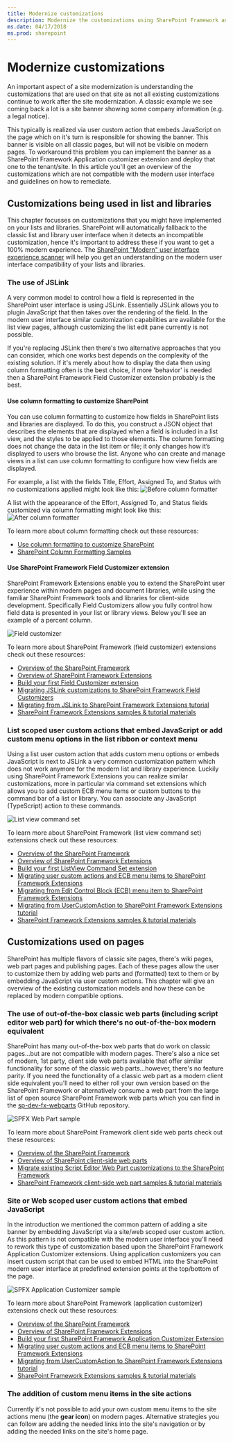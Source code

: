 ```yaml
---
title: Modernize customizations
description: Modernize the customizations using SharePoint Framework and other modern options
ms.date: 04/17/2018
ms.prod: sharepoint
---
```


# Modernize customizations

An important aspect of a site modernization is understanding the customizations that are used on that site as not all existing customizations continue to work after the site modernization. A classic example we see coming back a lot is a site banner showing some company information (e.g. a legal notice). 

This typically is realized via user custom action that embeds JavaScript on the page which on it's turn is responsible for showing the banner. This banner is visible on all classic pages, but will not be visible on modern pages. To workaround this problem you can implement the banner as a SharePoint Framework Application customizer extension and deploy that one to the tenant/site. In this article you'll get an overview of the customizations which are not compatible with the modern user interface and guidelines on how to remediate.

## Customizations being used in list and libraries

This chapter focusses on customizations that you might have implemented on your lists and libraries. SharePoint will automatically fallback to the classic list and library user interface when it detects an incompatible customization, hence it's important to address these if you want to get a 100% modern experience. The [SharePoint "Modern" user interface experience scanner](https://github.com/SharePoint/PnP-Tools/tree/master/Solutions/SharePoint.UIExperience.Scanner) will help you get an understanding on the modern user interface compatibility of your lists and libraries.

### The use of JSLink

A very common model to control how a field is represented in the SharePoint user interface is using JSLink. Essentially JSLink allows you to plugin JavaScript that then takes over the rendering of the field. In the modern user interface similar customization capabilities are available for the list view pages, although customizing the list edit pane currently is not possible. 

If you're replacing JSLink then there's two alternative approaches that you can consider, which one works best depends on the complexity of the existing solution. If it's merely about how to display the data then using column formatting often is the best choice, if more 'behavior' is needed then a SharePoint Framework Field Customizer extension probably is the best.

#### Use column formatting to customize SharePoint

You can use column formatting to customize how fields in SharePoint lists and libraries are displayed. To do this, you construct a JSON object that describes the elements that are displayed when a field is included in a list view, and the styles to be applied to those elements. The column formatting does not change the data in the list item or file; it only changes how it’s displayed to users who browse the list. Anyone who can create and manage views in a list can use column formatting to configure how view fields are displayed.

For example, a list with the fields Title, Effort, Assigned To, and Status with no customizations applied might look like this:
![Before column formatter](media/modernize/sp-columnformatting-none.png)

A list with the appearance of the Effort, Assigned To, and Status fields customized via column formatting might look like this:
![After column formatter](media/modernize/sp-columnformatting-all.png)

To learn more about column formatting check out these resources:

- [Use column formatting to customize SharePoint](https://docs.microsoft.com/en-us/sharepoint/dev/declarative-customization/column-formatting)
- [SharePoint Column Formatting Samples](https://github.com/SharePoint/sp-dev-column-formatting)

#### Use SharePoint Framework Field Customizer extension

SharePoint Framework Extensions enable you to extend the SharePoint user experience within modern pages and document libraries, while using the familiar SharePoint Framework tools and libraries for client-side development. Specifically Field Customizers allow you fully control how field data is presented in your list or library views. Below you'll see an example of a percent column.

![Field customizer](media/modernize/spfx-field-customizer-percent-field-graphic.png)

To learn more about SharePoint Framework (field customizer) extensions check out these resources:

- [Overview of the SharePoint Framework](https://docs.microsoft.com/en-us/sharepoint/dev/spfx/sharepoint-framework-overview)
- [Overview of SharePoint Framework Extensions](https://docs.microsoft.com/en-us/sharepoint/dev/spfx/extensions/overview-extensions)
- [Build your first Field Customizer extension](https://docs.microsoft.com/en-us/sharepoint/dev/spfx/extensions/get-started/building-simple-field-customizer)
- [Migrating JSLink customizations to SharePoint Framework Field Customizers](https://docs.microsoft.com/en-us/sharepoint/dev/spfx/extensions/guidance/migrate-jslink-to-spfx-extensions)
- [Migrating from JSLink to SharePoint Framework Extensions tutorial](https://docs.microsoft.com/en-us/sharepoint/dev/spfx/extensions/guidance/migrate-from-jslink-to-spfx-extensions)
- [SharePoint Framework Extensions samples & tutorial materials](https://github.com/SharePoint/sp-dev-fx-extensions)

### List scoped user custom actions that embed JavaScript or add custom menu options in the list ribbon or context menu

Using a list user custom action that adds custom menu options or embeds JavaScript is next to JSLink a very common customization pattern which does not work anymore for the modern list and library experience. Luckily using SharePoint Framework Extensions you can realize similar customizations, more in particular via command set extensions which allows you to add custom ECB menu items or custom buttons to the command bar of a list or library. You can associate any JavaScript (TypeScript) action to these commands.

![List view command set](media/modernize/spfx-listview-commandset-doc-select.png)

To learn more about SharePoint Framework (list view command set) extensions check out these resources:

- [Overview of the SharePoint Framework](https://docs.microsoft.com/en-us/sharepoint/dev/spfx/sharepoint-framework-overview)
- [Overview of SharePoint Framework Extensions](https://docs.microsoft.com/en-us/sharepoint/dev/spfx/extensions/overview-extensions)
- [Build your first ListView Command Set extension](https://docs.microsoft.com/en-us/sharepoint/dev/spfx/extensions/get-started/building-simple-cmdset-with-dialog-api)
- [Migrating user custom actions and ECB menu items to SharePoint Framework Extensions](https://docs.microsoft.com/en-us/sharepoint/dev/spfx/extensions/guidance/migrate-user-customactions-to-spfx-extensions)
- [Migrating from Edit Control Block (ECB) menu item to SharePoint Framework Extensions](https://docs.microsoft.com/en-us/sharepoint/dev/spfx/extensions/guidance/migrate-from-ecb-to-spfx-extensions)
- [Migrating from UserCustomAction to SharePoint Framework Extensions tutorial](https://docs.microsoft.com/en-us/sharepoint/dev/spfx/extensions/guidance/migrate-from-usercustomactions-to-spfx-extensions)
- [SharePoint Framework Extensions samples & tutorial materials](https://github.com/SharePoint/sp-dev-fx-extensions)

## Customizations used on pages

SharePoint has multiple flavors of classic site pages, there's wiki pages, web part pages and publishing pages. Each of these pages allow the user to customize them by adding web parts and (formatted) text to them or by embedding JavaScript via user custom actions. This chapter will give an overview of the existing customization models and how these can be replaced by modern compatible options.

### The use of out-of-the-box classic web parts (including script editor web part) for which there's no out-of-the-box modern equivalent

SharePoint has many out-of-the-box web parts that do work on classic pages...but are not compatible with modern pages. There's also a nice set of modern, 1st party, client side web parts available that offer similar functionality for some of the classic web parts...however, there's no feature parity. If you need the functionality of a classic web part as a modern client side equivalent you'll need to either roll your own version based on the SharePoint Framework or alternatively consume a web part from the large list of open source SharePoint Framework web parts which you can find in the [sp-dev-fx-webparts](https://github.com/SharePoint/sp-dev-fx-webparts) GitHub repository.

![SPFX Web Part sample](media/modernize/spfx-react-image-magnifier.gif)

To learn more about SharePoint Framework client side web parts check out these resources:

- [Overview of the SharePoint Framework](https://docs.microsoft.com/en-us/sharepoint/dev/spfx/sharepoint-framework-overview)
- [Overview of SharePoint client-side web parts](https://docs.microsoft.com/en-us/sharepoint/dev/spfx/web-parts/overview-client-side-web-parts)
- [Migrate existing Script Editor Web Part customizations to the SharePoint Framework](https://docs.microsoft.com/en-us/sharepoint/dev/spfx/web-parts/guidance/migrate-script-editor-web-part-customizations)
- [SharePoint Framework client-side web part samples & tutorial materials](https://github.com/SharePoint/sp-dev-fx-webparts)

### Site or Web scoped user custom actions that embed JavaScript

In the introduction we mentioned the common pattern of adding a site banner by embedding JavaScript via a site/web scoped user custom action. As this pattern is not compatible with the modern user interface you'll need to rework this type of customization based upon the SharePoint Framework Application Customizer extensions. Using application customizers you can insert custom script that can be used to embed HTML into the SharePoint modern user interface at predefined extension points at the top/bottom of the page.

![SPFX Application Customizer sample](media/modernize/spfx-application-customizer-sample.png)

To learn more about SharePoint Framework (application customizer) extensions check out these resources:

- [Overview of the SharePoint Framework](https://docs.microsoft.com/en-us/sharepoint/dev/spfx/sharepoint-framework-overview)
- [Overview of SharePoint Framework Extensions](https://docs.microsoft.com/en-us/sharepoint/dev/spfx/extensions/overview-extensions)
- [Build your first SharePoint Framework Application Customizer Extension](https://docs.microsoft.com/en-us/sharepoint/dev/spfx/extensions/get-started/build-a-hello-world-extension)
- [Migrating user custom actions and ECB menu items to SharePoint Framework Extensions](https://docs.microsoft.com/en-us/sharepoint/dev/spfx/extensions/guidance/migrate-user-customactions-to-spfx-extensions)
- [Migrating from UserCustomAction to SharePoint Framework Extensions tutorial](https://docs.microsoft.com/en-us/sharepoint/dev/spfx/extensions/guidance/migrate-from-usercustomactions-to-spfx-extensions)
- [SharePoint Framework Extensions samples & tutorial materials](https://github.com/SharePoint/sp-dev-fx-extensions)

### The addition of custom menu items in the site actions

Currently it's not possible to add your own custom menu items to the site actions menu (the **gear icon**) on modern pages. Alternative strategies you can follow are adding the needed links into the site's navigation or by adding the needed links on the site's home page.